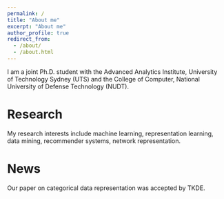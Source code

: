 ```yaml
---
permalink: /
title: "About me"
excerpt: "About me"
author_profile: true
redirect_from: 
  - /about/
  - /about.html
---
```


I am a joint Ph.D. student with the Advanced Analytics Institute, University of Technology Sydney (UTS) and the College of Computer, National University of Defense Technology (NUDT). 

Research
========

My research interests include machine learning, representation learning, data mining, recommender systems, network representation.

News
====
Our paper on categorical data representation was accepted by TKDE.



